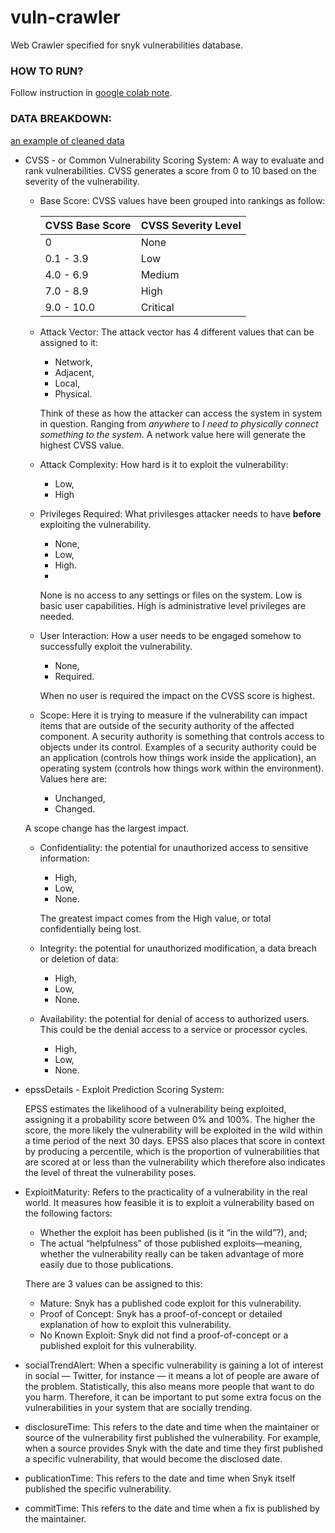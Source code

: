 # vuln-crawler
Web Crawler specified for snyk vulnerabilities database.

### HOW TO RUN?
Follow instruction in [google colab note](https://colab.research.google.com/drive/1nv_0hi6ySOT5KCrvj0zH_fVo_4dN-vat?usp=sharing).

### DATA BREAKDOWN: 
[an example of cleaned data](https://jsonblob.com/1194465440306159616)
* CVSS - or Common Vulnerability Scoring System: A way to evaluate and rank vulnerabilities. CVSS generates a score from 0 to 10 based on the severity of the vulnerability.
  * Base Score:
      CVSS values have been grouped into rankings as follow:
    
      | CVSS Base Score | CVSS Severity Level | 
      | -------- | -------- | 
      | 0    | None     |
      | 0.1 - 3.9    | Low     |
      | 4.0 - 6.9    | Medium     |
      | 7.0 - 8.9    | High     |
      | 9.0 - 10.0    | Critical     |
  * Attack Vector:
    The attack vector has 4 different values that can be assigned to it:
    * Network,
    * Adjacent,
    * Local,
    * Physical.
    
    Think of these as how the attacker can access the system in system in question. Ranging from _anywhere_ to _I need to physically connect something to the system_. A network value here will generate the highest CVSS value.
  * Attack Complexity: How hard is it to exploit the vulnerability:
    * Low,
    * High
  * Privileges Required: What privilesges attacker needs to have **before** exploiting the vulnerability.
    * None,
    * Low,
    * High.
    * 
    None is no access to any settings or files on the system. Low is basic user capabilities. High is administrative level privileges are needed.
  * User Interaction: How a user needs to be engaged somehow to successfully exploit the vulnerability.
    * None,
    * Required.

    When no user is required the impact on the CVSS score is highest.
  * Scope: Here it is trying to measure if the vulnerability can impact items that are outside of the security authority of the affected component. A security authority is something that controls access to objects under its control. Examples of a security authority could be an application (controls how things work inside the application), an operating system (controls how things work within the environment). Values here are:
    * Unchanged,
    * Changed.

  A scope change has the largest impact.
  * Confidentiality: the potential for unauthorized access to sensitive information:
    * High,
    * Low,
    * None.

    The greatest impact comes from the High value, or total confidentially being lost.
  * Integrity: the potential for unauthorized modification, a data breach or deletion of data:
    * High,
    * Low,
    * None.
  * Availability: the potential for denial of access to authorized users. This could be the denial access to a service or processor cycles.
    * High,
    * Low,
    * None.
* epssDetails - Exploit Prediction Scoring System:


  EPSS estimates the likelihood of a vulnerability being exploited, assigning it a probability score between 0% and 100%. The higher the score, the more likely the vulnerability will be exploited in the wild within a time period of the next 30 days. EPSS also places that score in context by producing a percentile, which is the proportion of vulnerabilities that are scored at or less than the vulnerability which therefore also indicates the level of threat the vulnerability poses.
* ExploitMaturity:
  Refers to the practicality of a vulnerability in the real world. It measures how feasible it is to exploit a vulnerability based on the following factors:
  * Whether the exploit has been published (is it “in the wild”?), and;
  * The actual “helpfulness” of those published exploits—meaning, whether the vulnerability really can be   taken advantage of more easily due to those publications.
		
  There are 3 values can be assigned to this:
  * Mature: Snyk has a published code exploit for this vulnerability.
  * Proof of Concept: Snyk has a proof-of-concept or detailed explanation of how to exploit this vulnerability.
  * No Known Exploit: Snyk did not find a proof-of-concept or a published exploit for this vulnerability.
* socialTrendAlert:
  When a specific vulnerability is gaining a lot of interest in social — Twitter, for instance — it means a lot of people are aware of the problem. Statistically, this also means more people that want to do you harm. Therefore, it can be important to put some extra focus on the vulnerabilities in your system that are socially trending.
* disclosureTime:
  This refers to the date and time when the maintainer or source of the vulnerability first published the vulnerability. For example, when a source provides Snyk with the date and time they first published a specific vulnerability, that would become the disclosed date.
* publicationTime:
  This refers to the date and time when Snyk itself published the specific vulnerability.
* commitTime:
  This refers to the date and time when a fix is published by the maintainer.
